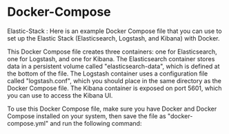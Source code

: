 # Docker-Compose
Elastic-Stack :
Here is an example Docker Compose file that you can use to set up the Elastic Stack (Elasticsearch, Logstash, and Kibana) with Docker.

This Docker Compose file creates three containers: one for Elasticsearch, one for Logstash, and one for Kibana. The Elasticsearch container stores data in a persistent volume called "elasticsearch-data", which is defined at the bottom of the file. The Logstash container uses a configuration file called "logstash.conf", which you should place in the same directory as the Docker Compose file. The Kibana container is exposed on port 5601, which you can use to access the Kibana UI.

To use this Docker Compose file, make sure you have Docker and Docker Compose installed on your system, then save the file as "docker-compose.yml" and run the following command:

